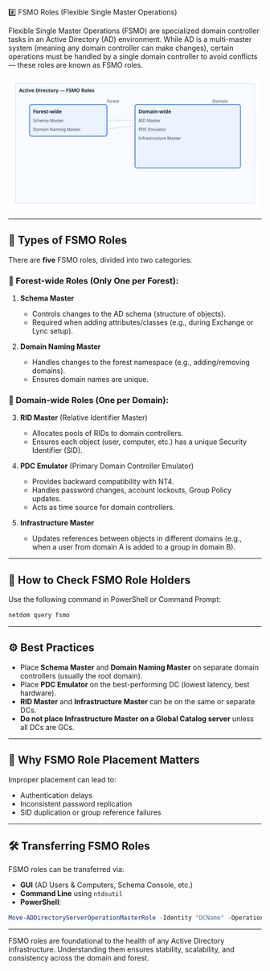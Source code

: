 #️⃣ FSMO Roles (Flexible Single Master Operations)

Flexible Single Master Operations (FSMO) are specialized domain controller tasks in an Active Directory (AD) environment. While AD is a multi-master system (meaning any domain controller can make changes), certain operations must be handled by a single domain controller to avoid conflicts — these roles are known as FSMO roles.

![FSMO Overview](/img/servers/fsmo-overview.svg)

---

## 🔹 Types of FSMO Roles

There are **five** FSMO roles, divided into two categories:

### 🔸 Forest-wide Roles (Only One per Forest):

1. **Schema Master**
   - Controls changes to the AD schema (structure of objects).
   - Required when adding attributes/classes (e.g., during Exchange or Lync setup).

2. **Domain Naming Master**
   - Handles changes to the forest namespace (e.g., adding/removing domains).
   - Ensures domain names are unique.

### 🔸 Domain-wide Roles (One per Domain):

3. **RID Master** (Relative Identifier Master)
   - Allocates pools of RIDs to domain controllers.
   - Ensures each object (user, computer, etc.) has a unique Security Identifier (SID).

4. **PDC Emulator** (Primary Domain Controller Emulator)
   - Provides backward compatibility with NT4.
   - Handles password changes, account lockouts, Group Policy updates.
   - Acts as time source for domain controllers.

5. **Infrastructure Master**
   - Updates references between objects in different domains (e.g., when a user from domain A is added to a group in domain B).

---

## 📌 How to Check FSMO Role Holders

Use the following command in PowerShell or Command Prompt:
```bash
netdom query fsmo
```

---

## ⚙️ Best Practices

- Place **Schema Master** and **Domain Naming Master** on separate domain controllers (usually the root domain).
- Place **PDC Emulator** on the best-performing DC (lowest latency, best hardware).
- **RID Master** and **Infrastructure Master** can be on the same or separate DCs.
- **Do not place Infrastructure Master on a Global Catalog server** unless all DCs are GCs.

---

## 🧠 Why FSMO Role Placement Matters

Improper placement can lead to:
- Authentication delays
- Inconsistent password replication
- SID duplication or group reference failures

---

## 🛠️ Transferring FSMO Roles

FSMO roles can be transferred via:
- **GUI** (AD Users & Computers, Schema Console, etc.)
- **Command Line** using `ntdsutil`
- **PowerShell**:
```powershell
Move-ADDirectoryServerOperationMasterRole -Identity "DCName" -OperationMasterRole SchemaMaster,RIDMaster,...
```

---

FSMO roles are foundational to the health of any Active Directory infrastructure. Understanding them ensures stability, scalability, and consistency across the domain and forest.
